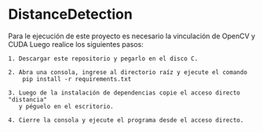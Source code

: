 # DistanceDetection

Para le ejecución de este proyecto es necesario la vinculación de OpenCV y CUDA
Luego realice los siguientes pasos:

    1. Descargar este repositorio y pegarlo en el disco C.

    2. Abra una consola, ingrese al directorio raíz y ejecute el comando
        pip install -r requirements.txt

    3. Luego de la instalación de dependencias copie el acceso directo "distancia"
       y péguelo en el escritorio.

    4. Cierre la consola y ejecute el programa desde el acceso directo.
